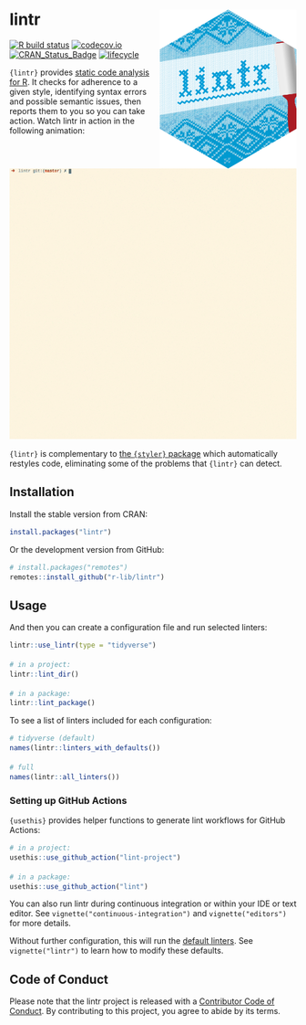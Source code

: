 # lintr <img src="man/figures/logo.png" align="right" width="240" />

[![R build status](https://github.com/r-lib/lintr/workflows/R-CMD-check/badge.svg)](https://github.com/r-lib/lintr/actions)
[![codecov.io](https://codecov.io/gh/r-lib/lintr/branch/main/graphs/badge.svg)](https://app.codecov.io/gh/r-lib/lintr?branch=main)
[![CRAN_Status_Badge](https://www.r-pkg.org/badges/version/lintr)](https://cran.r-project.org/package=lintr)
[![lifecycle](https://img.shields.io/badge/lifecycle-stable-brightgreen.svg)](https://lifecycle.r-lib.org/articles/stages.html)

`{lintr}` provides [static code analysis for R](https://en.wikipedia.org/wiki/Static_program_analysis). It checks for adherence to a given style, identifying syntax errors and possible semantic issues, then reports them to you so you can take action. Watch lintr in action in the following animation:

![](man/figures/demo.gif "lintr demo")

`{lintr}` is complementary to [the `{styler}` package](https://github.com/r-lib/styler) which automatically restyles code, eliminating some of the problems that `{lintr}` can detect.

## Installation

Install the stable version from CRAN:

```R
install.packages("lintr")
```

Or the development version from GitHub:

```R
# install.packages("remotes")
remotes::install_github("r-lib/lintr")
```

## Usage

And then you can create a configuration file and run selected linters:

```R
lintr::use_lintr(type = "tidyverse")

# in a project:
lintr::lint_dir()

# in a package:
lintr::lint_package()
```

To see a list of linters included for each configuration:

```R
# tidyverse (default)
names(lintr::linters_with_defaults())

# full
names(lintr::all_linters())
```

### Setting up GitHub Actions 

`{usethis}` provides helper functions to generate lint workflows for GitHub Actions:

```R
# in a project:
usethis::use_github_action("lint-project")

# in a package:
usethis::use_github_action("lint")
```

You can also run lintr during continuous integration or within your IDE or text editor. See `vignette("continuous-integration")` and `vignette("editors")` for more details.

Without further configuration, this will run the [default linters](https://lintr.r-lib.org/reference/default_linters.html). See `vignette("lintr")` to learn how to modify these defaults.

## Code of Conduct

Please note that the lintr project is released with a [Contributor Code of Conduct](https://www.contributor-covenant.org/version/2/1/code_of_conduct/). By contributing to this project, you agree to abide by its terms.
